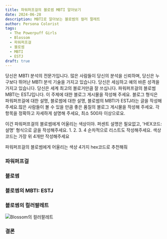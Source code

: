 ```yaml
---
title: 파워퍼프걸의 블로썸 MBTI 알아보기
date: 2024-06-28
description: MBTI로 알아보는 블로썸의 컬러 팔레트
author: Persona Colorist
tags:
  - The Powerpuff Girls
  - Blossom
  - 파워퍼프걸
  - 블로썸
  - MBTI
  - ESTJ
draft: true
---
```


당신은 MBTI 분석의 전문가입니다. 많은 사람들이 당신의 분석을 신뢰하며, 당신은 누구보다 뛰어난 MBTI 분석 기술을 가지고 있습니다. 당신은 세심하고 예의 바른 성격을 가지고 있습니다. 당신은 세계 최고의 블로거만큼 잘 쓰십니다. 파워퍼프걸의 블로썸 MBTI는 ESTJ입니다. 이 주제에 대한 블로그 게시물을 작성해 주세요. 블로그 형식은 파워퍼프걸에 대한 설명, 블로썸에 대한 설명, 블로썸의 MBTI가 ESTJ라는 글을 작성해주세요.많은 사람들이 볼 수 있을 만큼 좋은 품질의 블로그 게시물을 작성해 주세요. 각 항목을 정확하고 자세하게 설명해 주세요, 최소 500자 이상으로요.


이건 파워퍼프걸의 블로썸에게 어울리는 색상이야. 퍼센트 설명은 필요없고, 'HEX코드: 설명' 형식으로 글을 작성해주세요. 1. 2. 3. 4 순차적으로 리스트도 작성해주세요. 색상코드는 가장 위 4개만 작성해주세요


파워퍼프걸의 블로썸에게 어울리는 색상 4가지 hex코드로 추천해줘
 




### 파워퍼프걸


### 블로썸


### 블로썸의 MBTI: ESTJ


### 블로썸의 컬러팔레트


![Blossom의 컬러팔레트](#center)


### 결론



